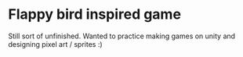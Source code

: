 # Flappy bird inspired game
Still sort of unfinished. Wanted to practice making games on unity and designing pixel art / sprites :)
